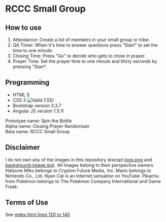 ﻿RCCC Small Group
================
How to use
----------
1. Attendance: Create a list of members in your small group or tribe.
2. QA Timer: When it's time to answer questions press "Start" to set the time to one minute.
3. Closing Time: Press "Go" to decide who gets to close in prayer.
4. Prayer Time: Set the prayer time to one minute and thirty seconds by pressing "Start".

Programming
-----------
* HTML 5
* CSS 3 ![Valid CSS!](https://github.com/maxkung101/spin_the_bottle/blob/master/www/img/vcss.gif)
* Bootstrap version 3.3.7
* Angular JS version 1.5.11

Prototype name: Spin the Bottle<br>
Alpha name: Closing Prayer Randomizer<br>
Beta name: RCCC Small Group

Disclaimer
----------
I do not own any of the images in this repository (except [logo.png](https://github.com/maxkung101/spin_the_bottle/blob/master/www/img/logo.png) and [background-image.jpg](https://github.com/maxkung101/spin_the_bottle/blob/master/www/img/background-image.jpg)). All images belong to their perspective owners. Hatsune Miku belongs to Crypton Future Media, Inc. Mario belongs to Nintendo Co., Ltd. Nyan Cat is an internet sensation on YouTube. Pikachu from Pokémon belongs to The Pokémon Company International and Game Freak.

Terms of Use
------------
See [index.html lines 120 to 140](https://github.com/maxkung101/spin_the_bottle/blob/master/www/index.html#L120)
